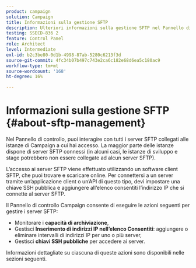 ```yaml
---
product: campaign
solution: Campaign
title: Informazioni sulla gestione SFTP
description: Ulteriori informazioni sulla gestione SFTP nel Pannello di controllo Campaign
testing: SSECD-836 2
feature: Control Panel
role: Architect
level: Intermediate
exl-id: b2c3be80-0d1b-4998-87ab-5280c6213f3d
source-git-commit: 4fc34b07b497c743e2ca6c182e68d6ea5c180ac9
workflow-type: tm+mt
source-wordcount: '168'
ht-degree: 16%

---
```


# Informazioni sulla gestione SFTP {#about-sftp-management}

Nel Pannello di controllo, puoi interagire con tutti i server SFTP collegati alle istanze di Campaign a cui hai accesso. La maggior parte delle istanze dispone di server SFTP connessi (in alcuni casi, le istanze di sviluppo e stage potrebbero non essere collegate ad alcun server SFTP).

L’accesso ai server SFTP viene effettuato utilizzando un software client SFTP, che puoi trovare e scaricare online. Per connettersi a un server tramite un’applicazione client o un’API di questo tipo, devi impostare una chiave SSH pubblica e aggiungere all’elenco consentiti l’indirizzo IP che si connette al server SFTP.

Il Pannello di controllo Campaign consente di eseguire le azioni seguenti per gestire i server SFTP:

* Monitorare i **capacità di archiviazione**,
* Gestisci **Inserimento di indirizzi IP nell’elenco Consentiti**: aggiungere o eliminare intervalli di indirizzi IP per uno o più server,
* Gestisci **chiavi SSH pubbliche** per accedere ai server.

Informazioni dettagliate su ciascuna di queste azioni sono disponibili nelle sezioni seguenti.
